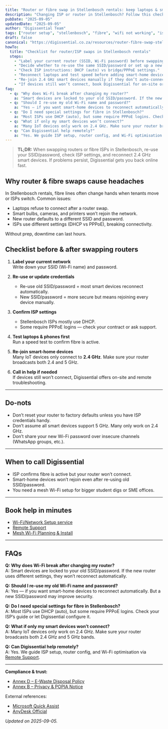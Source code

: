 ```yaml
---
title: "Router or fibre swap in Stellenbosch rentals: keep laptops & smart devices online"
description: "Changing ISP or router in Stellenbosch? Follow this checklist to keep laptops, Wi-Fi, and smart-home devices online with no downtime."
pubDate: "2025-09-05"
updatedDate: "2025-09-05"
author: "Digissential Team"
tags: ["router setup", "stellenbosch", "fibre", "wifi not working", "isp change"]
draft: false
canonical: "https://digissential.co.za/resources/router-fibre-swap-stellenbosch-rentals/"
howTo:
  title: "Checklist for router/ISP swaps in Stellenbosch rentals"
  steps:
    - "Label your current router (SSID, Wi-Fi password) before swapping hardware."
    - "Decide whether to re-use the same SSID/password or set up a new one."
    - "Check ISP instructions: DHCP (auto) vs bridge/PPPoE settings."
    - "Reconnect laptops and test speed before adding smart-home devices."
    - "Re-join 2.4 GHz smart devices manually if they don’t auto-connect."
    - "If devices still won’t connect, book Digissential for on-site or remote Wi-Fi setup."
faq:
  - q: "Why does Wi-Fi break after changing my router?"
    a: "Smart devices are locked to your old SSID/password. If the new router uses different settings, they won’t reconnect automatically."
  - q: "Should I re-use my old Wi-Fi name and password?"
    a: "Yes — if you want smart-home devices to reconnect automatically. But a new SSID/password may improve security."
  - q: "Do I need special settings for fibre in Stellenbosch?"
    a: "Most ISPs use DHCP (auto), but some require PPPoE logins. Check your ISP’s guide or let Digissential configure it."
  - q: "What if only my smart devices won’t connect?"
    a: "Many IoT devices only work on 2.4 GHz. Make sure your router broadcasts both 2.4 GHz and 5 GHz bands."
  - q: "Can Digissential help remotely?"
    a: "Yes. We guide ISP setup, router config, and Wi-Fi optimisation via [Remote Support](/services/remote-support-setup/)."
---
```


> **TL;DR:** When swapping routers or fibre ISPs in Stellenbosch, re-use your SSID/password, check ISP settings, and reconnect 2.4 GHz smart devices. If problems persist, Digissential gets you back online fast.

## Why router & fibre swaps cause headaches

In Stellenbosch rentals, fibre lines often change hands when tenants move or ISPs switch. Common issues:
- Laptops refuse to connect after a router swap.  
- Smart bulbs, cameras, and printers won’t rejoin the network.  
- New router defaults to a different SSID and password.  
- ISPs use different settings (DHCP vs PPPoE), breaking connectivity.  

Without prep, downtime can last hours.

## Checklist before & after swapping routers

1. **Label your current network**  
   Write down your SSID (Wi-Fi name) and password.  

2. **Re-use or update credentials**  
   - Re-use old SSID/password = most smart devices reconnect automatically.  
   - New SSID/password = more secure but means rejoining every device manually.  

3. **Confirm ISP settings**  
   - Stellenbosch ISPs mostly use DHCP.  
   - Some require PPPoE logins — check your contract or ask support.  

4. **Test laptops & phones first**  
   Run a speed test to confirm fibre is active.  

5. **Re-join smart-home devices**  
   Many IoT devices only connect to **2.4 GHz**. Make sure your router broadcasts both 2.4 and 5 GHz.  

6. **Call in help if needed**  
   If devices still won’t connect, Digissential offers on-site and remote troubleshooting.  

---

## Do-nots

- Don’t reset your router to factory defaults unless you have ISP credentials handy.  
- Don’t assume all smart devices support 5 GHz. Many only work on 2.4 GHz.  
- Don’t share your new Wi-Fi password over insecure channels (WhatsApp groups, etc.).  

---

## When to call Digissential

- ISP confirms fibre is active but your router won’t connect.  
- Smart-home devices won’t rejoin even after re-using old SSID/password.  
- You need a mesh Wi-Fi setup for bigger student digs or SME offices.  

---

## Book help in minutes

- [Wi-Fi/Network Setup service](/services/wifi-network-setup/)  
- [Remote Support](/services/remote-support-setup/)  
- [Mesh Wi-Fi Planning & Install](/services/mesh-wifi-planning-install/)  

---

## FAQs

**Q: Why does Wi-Fi break after changing my router?**  
A: Smart devices are locked to your old SSID/password. If the new router uses different settings, they won’t reconnect automatically.

**Q: Should I re-use my old Wi-Fi name and password?**  
A: Yes — if you want smart-home devices to reconnect automatically. But a new SSID/password may improve security.

**Q: Do I need special settings for fibre in Stellenbosch?**  
A: Most ISPs use DHCP (auto), but some require PPPoE logins. Check your ISP’s guide or let Digissential configure it.

**Q: What if only my smart devices won’t connect?**  
A: Many IoT devices only work on 2.4 GHz. Make sure your router broadcasts both 2.4 GHz and 5 GHz bands.

**Q: Can Digissential help remotely?**  
A: Yes. We guide ISP setup, router config, and Wi-Fi optimisation via [Remote Support](/services/remote-support-setup/).

---

**Compliance & trust:**  
- [Annex D – E-Waste Disposal Policy](/legal/ewaste-disposal-policy/)  
- [Annex B – Privacy & POPIA Notice](/legal/privacy-popia-processing-notice/)  

External references:  
- [Microsoft Quick Assist](https://support.microsoft.com/en-us/windows/get-help-with-quick-assist?utm_source=chatgpt.com)  
- [AnyDesk Official](https://anydesk.com/?utm_source=chatgpt.com)  

*Updated on 2025-09-05.*

